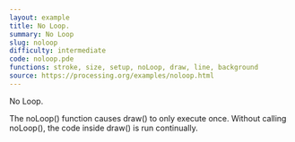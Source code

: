 ```yaml
---
layout: example
title: No Loop.
summary: No Loop
slug: noloop
difficulty: intermediate
code: noloop.pde
functions: stroke, size, setup, noLoop, draw, line, background
source: https://processing.org/examples/noloop.html
---
```


No Loop. 

 The noLoop() function causes draw() to only execute once. Without calling noLoop(), the code inside draw() is run continually.
